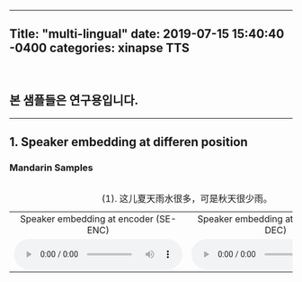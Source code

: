 ---
Title: "multi-lingual"
date: 2019-07-15 15:40:40 -0400
categories: xinapse TTS
-

<br><h2>본 샘플들은 연구용입니다.</h2>
<hr>
<h2 align="left">1. Speaker embedding at differen position</h3>
<div style="height: 420px">
<table align="left">
  <h3 align="left">Mandarin Samples</h3>
  <caption align="left">(1). 这儿夏天雨水很多，可是秋天很少雨。</caption>
  <tr>      
    <td align="center" width=400>Speaker embedding at encoder (SE-ENC)</td>
    <td align="center" width=500>Speaker embedding at decoder (SE-DEC)</td>
  </tr>   
  <tr>
    <td align="center" width=400><audio src="samples/SE-ENC/cn/000527.wav" controls=""></audio></td>
    <td align="center" width=400><audio src="samples/SE-DEC/cn/000527.wav" controls=""></audio></td>
  </tr>
</table>
</div> 
